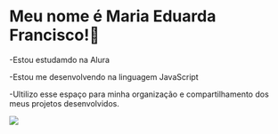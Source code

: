 # Meu nome é Maria Eduarda Francisco!🥰

-Estou estudamdo na Alura 

-Estou me desenvolvendo na linguagem JavaScript

-Ultilizo esse espaço para minha organização e compartilhamento dos meus projetos desenvolvidos.

![](https://media1.tenor.com/m/F2Yu8YbVV_MAAAAC/hello-cat.gif)
